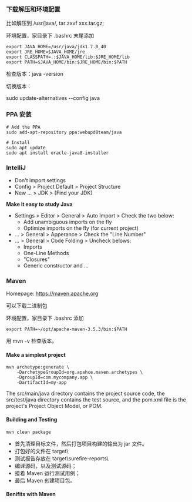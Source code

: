 ### 下载解压和环境配置

比如解压到 /usr/java/, tar zxvf xxx.tar.gz;

环境配置，家目录下 .bashrc 末尾添加

```shell
export JAVA_HOME=/usr/java/jdk1.7.0_40
export JRE_HOME=$JAVA_HOME/jre
export CLASSPATH=.:$JAVA_HOME/lib:$JRE_HOME/lib
export PATH=$JAVA_HOME/bin:$JRE_HOME/bin:$PATH
```

检查版本：java -version

切换版本：

sudo update-alternatives --config java

### PPA 安装

```shell
# Add the PPA
sudo add-apt-repository ppa:webupd8team/java

# Install
sudo apt update
sudo apt install oracle-java8-installer
```

### IntelliJ

+ Don't import settings
+ Config > Project Default > Project Structure
+ New ... > JDK > [Find your JDK]

**Make it easy to study Java**

+ Settings > Editor > General > Auto Import > Check the two below:
  + Add unambiguous imports on the fly
  + Optimize imports on the fly (for current project)
+ ... > General > Apperance > Check the "Line Number"
+ ... > General > Code Folding > Uncheck belows:
  + Imports
  + One-Line Methods
  + "Closures"
  + Generic constructor and ...

### Maven

Homepage: https://maven.apache.org

可以下载二进制包

环境配置，家目录下 .bashrc 添加

```shell
export PATH=~/opt/apache-maven-3.5.3/bin:$PATH
```

用 mvn -v 检查版本。

#### Make a simplest project

```shell
mvn archetype:generate \
	-DarchetypeGroupId=org.apahce.maven.archetypes \
	-DgroupId=com.mycompany.app \
	-DartifactId=my-app
```

The src/main/java directory contains the project source code, the src/test/java directory contains the test source, and the pom.xml file is the project's Project Object Model, or POM.



#### Building and Testing

```shell
mvn clean package
```

+ 首先清理目标文件，然后打包项目构建的输出为 jar 文件。
+ 打包好的文件在 target\
+ 测试报告存放在 target\surefire-reports\
+ 编译源码，以及测试源码；
+ 接着 Maven 运行测试用例；
+ 最后 Maven 创建项目包。





#### Benifits with Maven


